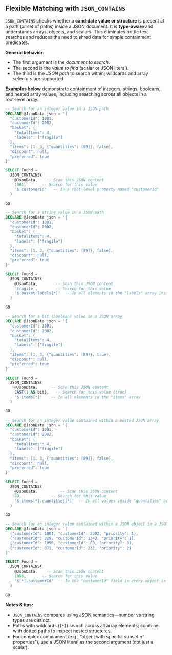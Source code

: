 ﻿## Flexible Matching with `JSON_CONTAINS`

`JSON_CONTAINS` checks whether a **candidate value or structure** is present at a path (or set of paths) inside a JSON document. It is **type‑aware** and understands arrays, objects, and scalars. This eliminates brittle text searches and reduces the need to shred data for simple containment predicates.

**General behavior:**
- The first argument is the *document to search*.
- The second is the *value to find* (scalar or JSON literal).
- The third is the *JSON path* to search within; wildcards and array selectors are supported.

**Examples below** demonstrate containment of integers, strings, booleans, and nested array values, including searching across all objects in a root‑level array.

```sql
-- Search for an integer value in a JSON path
DECLARE @JsonData json = '{
  "customerId": 1001,
  "customerId": 2002,
  "basket": {
    "totalItems": 4,
    "labels": ["fragile"]
  },
  "items": [1, 3, {"quantities": [89]}, false],
  "discount": null,
  "preferred": true
}'

SELECT Found =
  JSON_CONTAINS(
    @JsonData,    -- Scan this JSON content
    1001,       -- Search for this value
    '$.customerId'   -- In a root-level property named "customerId"
  )

GO
```

```sql
-- Search for a string value in a JSON path
DECLARE @JsonData json = '{
  "customerId": 1001,
  "customerId": 2002,
  "basket": {
    "totalItems": 4,
    "labels": ["fragile"]
  },
  "items": [1, 3, {"quantities": [89]}, false],
  "discount": null,
  "preferred": true
}'

SELECT Found =
  JSON_CONTAINS(
    @JsonData,        -- Scan this JSON content
    'fragile',        -- Search for this value
    '$.basket.labels[*]'  -- In all elements in the "labels" array inside the "basket" object
  )

GO
```

```sql
-- Search for a bit (boolean) value in a JSON array
DECLARE @JsonData json = '{
  "customerId": 1001,
  "customerId": 2002,
  "basket": {
    "totalItems": 4,
    "labels": ["fragile"]
  },
  "items": [1, 3, {"quantities": [89]}, true],
  "discount": null,
  "preferred": true
}'

SELECT Found =
  JSON_CONTAINS(
    @JsonData,      -- Scan this JSON content
    CAST(1 AS bit),   -- Search for this value (true)
    '$.items[*]'    -- In all elements in the "items" array
  )

GO
```

```sql
-- Search for an integer value contained within a nested JSON array
DECLARE @JsonData json = '{
  "customerId": 1001,
  "customerId": 2002,
  "basket": {
    "totalItems": 4,
    "labels": ["fragile"]
  },
  "items": [1, 3, {"quantities": [89]}, false],
  "discount": null,
  "preferred": true
}'

SELECT Found =
  JSON_CONTAINS(
    @JsonData,          -- Scan this JSON content
    89,             -- Search for this value
    '$.items[*].quantities[*]'  -- In all values inside "quantities" arrays found in any object within the "items" array
  )

GO
```

```sql
-- Search for an integer value contained within a JSON object in a JSON array
DECLARE @JsonData json = '[
  {"customerId": 1001, "customerId": 2002, "priority": 1},
  {"customerId": 329, "customerId": 1343, "priority": 1},
  {"customerId": 1056, "customerId": 80, "priority": 3},
  {"customerId": 871, "customerId": 232, "priority": 2}
]'

SELECT Found =
  JSON_CONTAINS(
    @JsonData,    -- Scan this JSON content
    1056,       -- Search for this value
    '$[*].customerId'  -- In the "customerId" field in every object in the root-level array
  )

GO
```

**Notes & tips:**
- `JSON_CONTAINS` compares using JSON semantics—number vs string types are distinct.
- Paths with wildcards (`[*]`) search across all array elements; combine with dotted paths to inspect nested structures.
- For complex containment (e.g., “object with specific subset of properties”), use a JSON literal as the second argument (not just a scalar).
